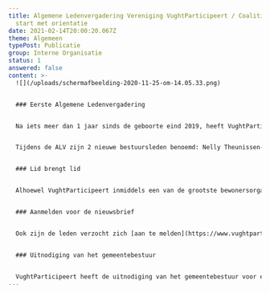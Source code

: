```yaml
---
title: Algemene Ledenvergadering Vereniging VughtParticipeert / Coalitie van
  start met orientatie
date: 2021-02-14T20:00:20.067Z
theme: Algemeen
typePost: Publicatie
group: Interne Organisatie
status: 1
answered: false
content: >-
  ![](/uploads/schermafbeelding-2020-11-25-om-14.05.33.png)


  ### Eerste Algemene Ledenvergadering


  Na iets meer dan 1 jaar sinds de geboorte eind 2019, heeft VughtParticipeert haar eerste Algemene Ledenvergadering (ALV) gehouden. De ALV vond plaats via Zoom als gevolg van de beperkingen door het coronavirus.


  Tijdens de ALV zijn 2 nieuwe bestuursleden benoemd: Nelly Theunissen-Zwartjes en Frans Bos. Nelly wordt de nieuwe secretaris en Frans penningmeester. In verband met het vertrek van Maaike Dautzenberg, wordt Philip Helmer de nieuwe voorzitter. 


  ### Lid brengt lid


  Alhoewel VughtParticipeert inmiddels een van de grootste bewonersorganisaties in Vught is, zijn de leden van VughtParticipeert opgeroepen ieder een nieuw lid [aan te brengen](https://www.vughtparticipeert.nl/member#main) om daarmee het ledenaantal te verdubbelen. Hoe meer leden, hoe geloofwaardiger onze gesprekken en communicaties.


  ### Aanmelden voor de nieuwsbrief


  Ook zijn de leden verzocht zich [aan te melden](https://www.vughtparticipeert.nl/newsletter#main) voor de nieuwsbrief. De nieuwsbrief is ook voor niet leden en kent inmiddels een grote groep ontvangers met zowel inwoners als bestuurders en politici.


  ### Uitnodiging van het gemeentebestuur


  VughtParticipeert heeft de uitnodiging van het gemeentebestuur voor een eerste kennismaking met plezier aangenomen. Deze kennismaking vindt plaats als onderdeel van de eerste 100 dagen oriëntatie van de nieuwe coalitie. VughtParticipeert zal tijdens deze bijeenkomst haar kernwaarden inbrengen: transparantie, participatie en zuivere besluitvorming. Het coalitieakkoord wekt wat deze aspecten betreft hoge verwachtingen. Wij zullen u op de hoogte houden van de ontwikkelingen.
---
```

